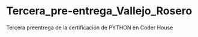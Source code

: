 # Tercera_pre-entrega_Vallejo_Rosero
Tercera preentrega de la certificación de PYTHON en Coder House
